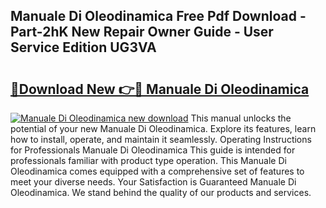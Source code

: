 ## Manuale Di Oleodinamica Free Pdf Download - Part-2hK New Repair Owner Guide - User Service Edition UG3VA

# <h2><a href="http://cf29654.oget.top/?id=Manuale+Di+Oleodinamica">🔗Download New 👉🔴 Manuale Di Oleodinamica</a></h2>

[![Manuale Di Oleodinamica new download](https://i.imgur.com/5g1atiW.png)](http://cf29654.oget.top/?id=Manuale+Di+Oleodinamica)
This manual unlocks the potential of your new Manuale Di Oleodinamica. Explore its features, learn how to install, operate, and maintain it seamlessly. Operating Instructions for Professionals Manuale Di Oleodinamica This guide is intended for professionals familiar with product type operation. This Manuale Di Oleodinamica comes equipped with a comprehensive set of features to meet your diverse needs. Your Satisfaction is Guaranteed Manuale Di Oleodinamica. We stand behind the quality of our products and services.
